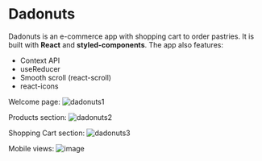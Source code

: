 
# Dadonuts

Dadonuts is an e-commerce app with shopping cart to order pastries. It is built with **React** and **styled-components**. The app also features:
- Context API
- useReducer
- Smooth scroll (react-scroll)
- react-icons

Welcome page:
![dadonuts1](https://user-images.githubusercontent.com/73724613/151054060-ff278195-9dcc-4f7a-b254-770c1f4eab08.jpg)

Products section:
![dadonuts2](https://user-images.githubusercontent.com/73724613/151050949-c7a0438f-b236-460d-87d1-aff295f87455.jpg)

Shopping Cart section:
![dadonuts3](https://user-images.githubusercontent.com/73724613/151051081-75e854fb-3d34-49d2-8d5f-011520eb7668.jpg)

Mobile views:
![image](https://user-images.githubusercontent.com/73724613/151052531-2ef7cae2-96d3-4508-9813-4d1e68d62d67.png)